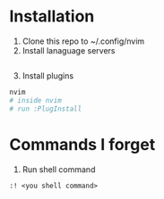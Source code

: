 

# Installation
1. Clone this repo to ~/.config/nvim
2. Install lanaguage servers
```sh

```
3. Install plugins
```sh
nvim
# inside nvim
# run :PlugInstall
```


# Commands I forget
1. Run shell command
```
:! <you shell command>
```
